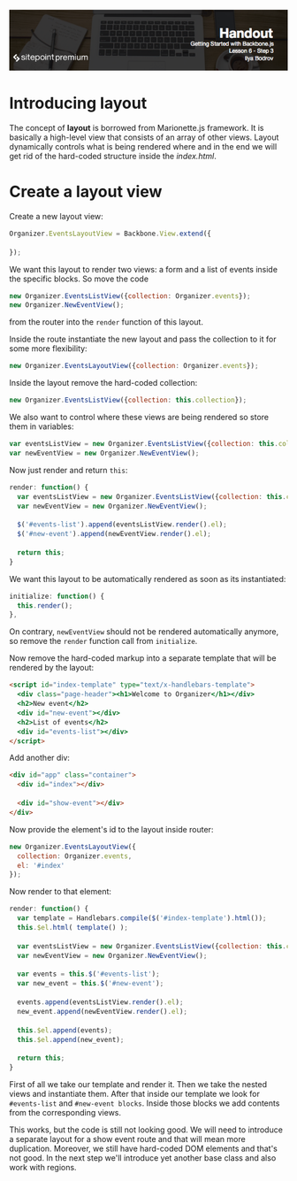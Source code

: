 ![](headings/6.3.png)

# Introducing layout

The concept of **layout** is borrowed from Marionette.js framework. It is basically a high-level view that consists of an array of other views. Layout dynamically controls what is being rendered where and in the end we will get rid of the hard-coded structure inside the *index.html*.

# Create a layout view

Create a new layout view:

```js
Organizer.EventsLayoutView = Backbone.View.extend({

});
```

We want this layout to render two views: a form and a list of events inside the specific blocks. So move the code

```js
new Organizer.EventsListView({collection: Organizer.events});
new Organizer.NewEventView();
```

from the router into the `render` function of this layout.

Inside the route instantiate the new layout and pass the collection to it for some more flexibility:

```js
new Organizer.EventsLayoutView({collection: Organizer.events});
```

Inside the layout remove the hard-coded collection:

```js
new Organizer.EventsListView({collection: this.collection});
```

We also want to control where these views are being rendered so store them in variables:

```js
var eventsListView = new Organizer.EventsListView({collection: this.collection});
var newEventView = new Organizer.NewEventView();
```

Now just render and return `this`:

```js
render: function() {
  var eventsListView = new Organizer.EventsListView({collection: this.collection});
  var newEventView = new Organizer.NewEventView();

  $('#events-list').append(eventsListView.render().el);
  $('#new-event').append(newEventView.render().el);

  return this;
}
```

We want this layout to be automatically rendered as soon as its instantiated:

```js
initialize: function() {
  this.render();
},
```

On contrary, `newEventView` should not be rendered automatically anymore, so remove the `render` function call from `initialize`.

Now remove the hard-coded markup into a separate template that will be rendered by the layout:

```html
<script id="index-template" type="text/x-handlebars-template">
  <div class="page-header"><h1>Welcome to Organizer</h1></div>
  <h2>New event</h2>
  <div id="new-event"></div>
  <h2>List of events</h2>
  <div id="events-list"></div>
</script>
```

Add another div:

```html
<div id="app" class="container">
  <div id="index"></div>

  <div id="show-event"></div>
</div>
```

Now provide the element's id to the layout inside router:

```js
new Organizer.EventsLayoutView({
  collection: Organizer.events,
  el: '#index'
});
```

Now render to that element:

```js
render: function() {
  var template = Handlebars.compile($('#index-template').html());
  this.$el.html( template() );

  var eventsListView = new Organizer.EventsListView({collection: this.collection});
  var newEventView = new Organizer.NewEventView();

  var events = this.$('#events-list');
  var new_event = this.$('#new-event');

  events.append(eventsListView.render().el);
  new_event.append(newEventView.render().el);

  this.$el.append(events);
  this.$el.append(new_event);

  return this;
}
```

First of all we take our template and render it. Then we take the nested views and instantiate them. After that inside our template we look for `#events-list` and `#new-event blocks`. Inside those blocks we add contents from the corresponding views.

This works, but the code is still not looking good. We will need to introduce a separate layout for a show event route and that will mean more duplication. Moreover, we still have hard-coded DOM elements and that's not good. In the next step we'll introduce yet another base class and also work with regions.